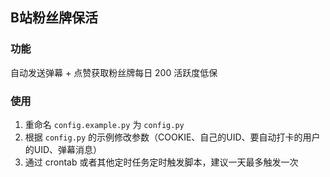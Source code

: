 ## B站粉丝牌保活

### 功能

自动发送弹幕 + 点赞获取粉丝牌每日 200 活跃度低保

### 使用

1. 重命名 `config.example.py` 为 `config.py`
2. 根据 `config.py` 的示例修改参数（COOKIE、自己的UID、要自动打卡的用户的UID、弹幕消息）
3. 通过 crontab 或者其他定时任务定时触发脚本，建议一天最多触发一次